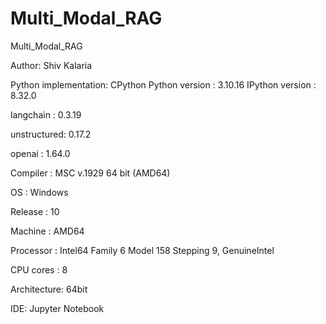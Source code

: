 # Multi_Modal_RAG
Multi_Modal_RAG

Author: Shiv Kalaria

Python implementation: CPython
Python version       : 3.10.16
IPython version      : 8.32.0

langchain   : 0.3.19

unstructured: 0.17.2

openai      : 1.64.0

Compiler    : MSC v.1929 64 bit (AMD64)

OS          : Windows

Release     : 10

Machine     : AMD64

Processor   : Intel64 Family 6 Model 158 Stepping 9, GenuineIntel

CPU cores   : 8

Architecture: 64bit

IDE: Jupyter Notebook
